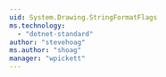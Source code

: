 ```yaml
---
uid: System.Drawing.StringFormatFlags
ms.technology: 
  - "dotnet-standard"
author: "stevehoag"
ms.author: "shoag"
manager: "wpickett"
---
```

